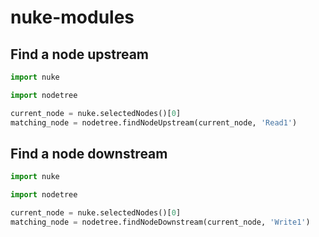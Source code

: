 # nuke-modules

## Find a node upstream

```python
import nuke

import nodetree

current_node = nuke.selectedNodes()[0]
matching_node = nodetree.findNodeUpstream(current_node, 'Read1')
```

## Find a node downstream

```python
import nuke

import nodetree

current_node = nuke.selectedNodes()[0]
matching_node = nodetree.findNodeDownstream(current_node, 'Write1')
```
